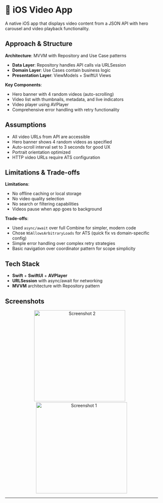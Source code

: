 # 📱 iOS Video App

A native iOS app that displays video content from a JSON API with hero carousel and video playback functionality.

## Approach & Structure

**Architecture**: MVVM with Repository and Use Case patterns
- **Data Layer**: Repository handles API calls via URLSession
- **Domain Layer**: Use Cases contain business logic 
- **Presentation Layer**: ViewModels + SwiftUI Views

**Key Components**:
- Hero banner with 4 random videos (auto-scrolling)
- Video list with thumbnails, metadata, and live indicators
- Video player using AVPlayer
- Comprehensive error handling with retry functionality

## Assumptions

- All video URLs from API are accessible
- Hero banner shows 4 random videos as specified
- Auto-scroll interval set to 3 seconds for good UX
- Portrait orientation optimized
- HTTP video URLs require ATS configuration

## Limitations & Trade-offs

**Limitations**:
- No offline caching or local storage
- No video quality selection
- No search or filtering capabilities
- Videos pause when app goes to background

**Trade-offs**:
- Used `async/await` over full Combine for simpler, modern code
- Chose `NSAllowsArbitraryLoads` for ATS (quick fix vs domain-specific config)
- Simple error handling over complex retry strategies
- Basic navigation over coordinator pattern for scope simplicity

## Tech Stack

- **Swift** + **SwiftUI** + **AVPlayer**
- **URLSession** with async/await for networking
- **MVVM** architecture with Repository pattern

## Screenshots

<p align="center">
  <img src="https://github.com/user-attachments/assets/ee8daf0e-3881-4eb8-b2e5-fb6c1b8cea05" alt="Screenshot 2" width="300"/>
  &nbsp;&nbsp;
  <img src="https://github.com/user-attachments/assets/28d6075e-8cc7-4343-a546-b919db0d250b" alt="Screenshot 1" width="300"/>
  
</p>

---
